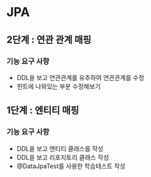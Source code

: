 # JPA

## 2단계 : 연관 관계 매핑

### 기능 요구 사항

- DDL을 보고 연관관계를 유추하여 연관관계를 수정
- 힌트에 나와있는 부분 수정해보기

## 1단계 : 엔티티 매핑

### 기능 요구 사항

- DDL을 보고 엔티티 클래스를 작성
- DDL을 보고 리포지토리 클래스 작성
- @DataJpaTest를 사용한 학습테스트 작성
